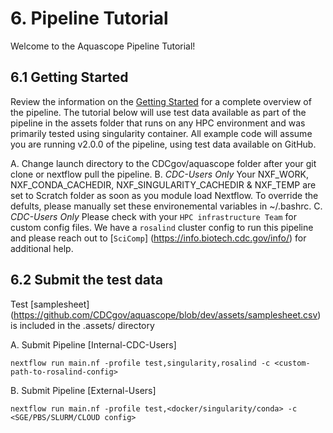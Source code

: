 # 6. Pipeline Tutorial
Welcome to the Aquascope Pipeline Tutorial!

## 6.1 Getting Started
Review the information on the [Getting Started](https://github.com/CDCgov/aquascope/blob/feature_docs/docs/user-guide/getting-started.md) for a complete overview of the pipeline. The tutorial below will use test data available as part of the pipeline in the assets folder that runs on any HPC environment and was primarily tested using singularity container. All example code will assume you are running v2.0.0 of the pipeline, using test data available on GitHub.

A. Change launch directory to the CDCgov/aquascope folder after your git clone or nextflow pull the pipeline.
B. *CDC-Users Only* Your NXF_WORK, NXF_CONDA_CACHEDIR, NXF_SINGULARITY_CACHEDIR & NXF_TEMP are set to Scratch folder as soon as you module load Nextflow. To override the defults, please manually set these environemental variables in ~/.bashrc.
C. *CDC-Users Only* Please check with your `HPC infrastructure Team` for custom config files. We have a `rosalind` cluster config to run this pipeline and please reach out to [`SciComp`] (https://info.biotech.cdc.gov/info/) for additional help.


## 6.2 Submit the test data
Test [samplesheet] (https://github.com/CDCgov/aquascope/blob/dev/assets/samplesheet.csv) is included in the .assets/ directory

A. Submit Pipeline [Internal-CDC-Users]
```
nextflow run main.nf -profile test,singularity,rosalind -c <custom-path-to-rosalind-config>
```

B. Submit Pipeline [External-Users]
```
nextflow run main.nf -profile test,<docker/singularity/conda> -c <SGE/PBS/SLURM/CLOUD config>
```

